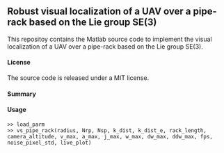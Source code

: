 ## Robust visual localization of a UAV over a pipe-rack based on the Lie group SE(3)

This repositoy contains the Matlab source code to implement the visual localization of a UAV over a pipe-rack based on the Lie group SE(3). 

#### License
The source code is released under a MIT license.

#### Summary


#### Usage

    >> load_parm
    >> vs_pipe_rack(radius, Nrp, Nsp, k_dist, k_dist_e, rack_length, camera_altitude, v_max, a_max, j_max, w_max, dw_max, ddw_max, fps, noise_pixel_std, live_plot)
